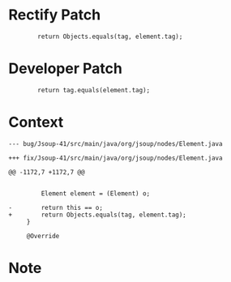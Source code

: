 # Rectify Patch

```
        return Objects.equals(tag, element.tag);
```

# Developer Patch

```
        return tag.equals(element.tag);
```

# Context

```
--- bug/Jsoup-41/src/main/java/org/jsoup/nodes/Element.java

+++ fix/Jsoup-41/src/main/java/org/jsoup/nodes/Element.java

@@ -1172,7 +1172,7 @@

 
         Element element = (Element) o;
 
-        return this == o;
+        return Objects.equals(tag, element.tag);
     }
 
     @Override
```

# Note

